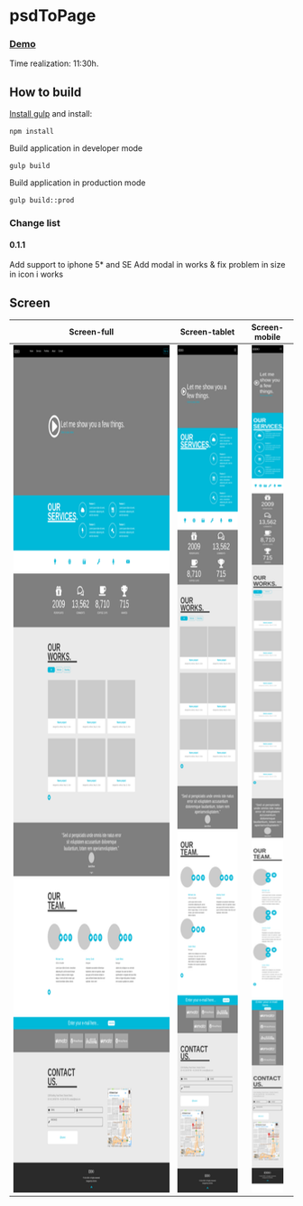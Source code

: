 # psdToPage
### [Demo](http://rogala.it/page1/)

Time realization: 11:30h.

## How to build 
[Install gulp](https://github.com/leszek3737/Gulp-Config-Files)
and install:
```
npm install
```
Build application in developer mode

```
gulp build
```
Build application in production mode

```
gulp build::prod
```

### Change list 
#### 0.1.1
Add support to iphone 5* and SE
Add modal in works & fix problem in size in icon i works


## Screen
| Screen-full | Screen-tablet | Screen-mobile |
| :---: | :-: | :-: |
| <img src="./readMe/min-full.png" height="1500"> | <img src="./readMe/min-mid.png" height="1500"> | <img src="./readMe/min-mini.png" height="1500"> |



